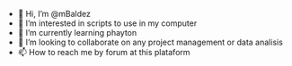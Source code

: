 - 👋 Hi, I’m @mBaldez
- 👀 I’m interested in scripts to use in my computer
- 🌱 I’m currently learning phayton
- 💞️ I’m looking to collaborate on any project management or data analisis
- 📫 How to reach me by forum at this plataform

<!---
mBaldez/mBaldez is a ✨ special ✨ repository because its `README.md` (this file) appears on your GitHub profile.
You can click the Preview link to take a look at your changes.
--->
